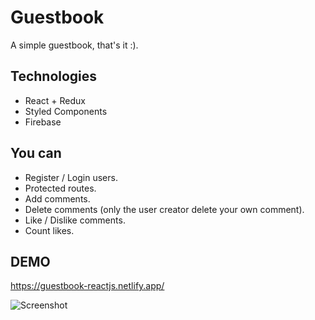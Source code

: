 # Guestbook

A simple guestbook, that's it :).

## Technologies

-   React + Redux
-   Styled Components
-   Firebase

## You can

-   Register / Login users.
-   Protected routes.
-   Add comments.
-   Delete comments (only the user creator delete your own comment).
-   Like / Dislike comments.
-   Count likes.

## DEMO

https://guestbook-reactjs.netlify.app/

![Screenshot](https://i.imgur.com/InTwrx2.png)
